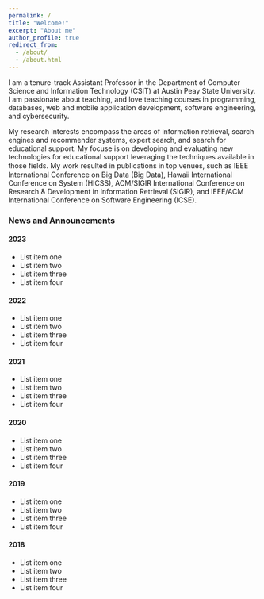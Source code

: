 ```yaml
---
permalink: /
title: "Welcome!"
excerpt: "About me"
author_profile: true
redirect_from: 
  - /about/
  - /about.html
---
```

I am a tenure-track Assistant Professor in the Department of Computer Science and Information Technology (CSIT) at Austin Peay State University. I am passionate about teaching, and love teaching courses in programming, databases, web and mobile application development, software engineering, and  cybersecurity.

My research interests encompass the areas of information retrieval, search engines and recommender systems, expert search, and search for educational support. My focuse is on developing and evaluating new technologies for educational support leveraging the techniques available in those ﬁelds. My work resulted in publications in top venues, such as IEEE International Conference on Big Data (Big Data), Hawaii International Conference on System (HICSS), ACM/SIGIR International Conference on Research & Development in Information Retrieval (SIGIR), and IEEE/ACM International Conference on Software Engineering (ICSE). 



### News and Announcements

#### 2023
  * List item one    
  * List item two
  * List item three
  * List item four
#### 2022
  * List item one    
  * List item two
  * List item three
  * List item four
#### 2021
  * List item one    
  * List item two
  * List item three
  * List item four
#### 2020
  * List item one    
  * List item two
  * List item three
  * List item four
#### 2019
  * List item one    
  * List item two
  * List item three
  * List item four
#### 2018
  * List item one    
  * List item two
  * List item three
  * List item four
